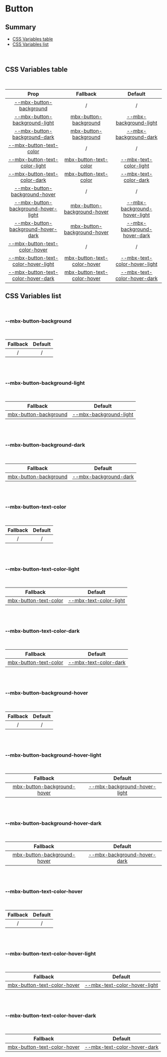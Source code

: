 # Button

## Summary

- [CSS Variables table](#css-variables-table)
- [CSS Variables list](#css-variables-list)

<br>

## CSS Variables table

<br>

| <div style='text-align:center;margin:auto;'>Prop</div>                                                                      | <div style='text-align:center;margin:auto;'>Fallback</div>                                                    | <div style='text-align:center;margin:auto;'>Default</div>                                                                             |
| --------------------------------------------------------------------------------------------------------------------------- | ------------------------------------------------------------------------------------------------------------- | ------------------------------------------------------------------------------------------------------------------------------------- |
| <div style='text-align:center;margin:auto;'>[--mbx-button-background](#mbx-button-background)</div>                         | <div style='text-align:center;margin:auto;'>/</div>                                                           | <div style='text-align:center;margin:auto;'>/</div>                                                                                   |
| <div style='text-align:center;margin:auto;'>[--mbx-button-background-light](#mbx-button-background-light)</div>             | <div style='text-align:center;margin:auto;'>[mbx-button-background](#mbx-button-background)</div>             | <div style='text-align:center;margin:auto;'>[--mbx-background-light](../../global/css-vars.md#mbx-background-light)</div>             |
| <div style='text-align:center;margin:auto;'>[--mbx-button-background-dark](#mbx-button-background-dark)</div>               | <div style='text-align:center;margin:auto;'>[mbx-button-background](#mbx-button-background)</div>             | <div style='text-align:center;margin:auto;'>[--mbx-background-dark](../../global/css-vars.md#mbx-background-dark)</div>               |
| <div style='text-align:center;margin:auto;'>[--mbx-button-text-color](#mbx-button-text-color)</div>                         | <div style='text-align:center;margin:auto;'>/</div>                                                           | <div style='text-align:center;margin:auto;'>/</div>                                                                                   |
| <div style='text-align:center;margin:auto;'>[--mbx-button-text-color-light](#mbx-button-text-color-light)</div>             | <div style='text-align:center;margin:auto;'>[mbx-button-text-color](#mbx-button-text-color)</div>             | <div style='text-align:center;margin:auto;'>[--mbx-text-color-light](../../global/css-vars.md#mbx-text-color-light)</div>             |
| <div style='text-align:center;margin:auto;'>[--mbx-button-text-color-dark](#mbx-button-text-color-dark)</div>               | <div style='text-align:center;margin:auto;'>[mbx-button-text-color](#mbx-button-text-color)</div>             | <div style='text-align:center;margin:auto;'>[--mbx-text-color-dark](../../global/css-vars.md#mbx-text-color-dark)</div>               |
| <div style='text-align:center;margin:auto;'>[--mbx-button-background-hover](#mbx-button-background-hover)</div>             | <div style='text-align:center;margin:auto;'>/</div>                                                           | <div style='text-align:center;margin:auto;'>/</div>                                                                                   |
| <div style='text-align:center;margin:auto;'>[--mbx-button-background-hover-light](#mbx-button-background-hover-light)</div> | <div style='text-align:center;margin:auto;'>[mbx-button-background-hover](#mbx-button-background-hover)</div> | <div style='text-align:center;margin:auto;'>[--mbx-background-hover-light](../../global/css-vars.md#mbx-background-hover-light)</div> |
| <div style='text-align:center;margin:auto;'>[--mbx-button-background-hover-dark](#mbx-button-background-hover-dark)</div>   | <div style='text-align:center;margin:auto;'>[mbx-button-background-hover](#mbx-button-background-hover)</div> | <div style='text-align:center;margin:auto;'>[--mbx-background-hover-dark](../../global/css-vars.md#mbx-background-hover-dark)</div>   |
| <div style='text-align:center;margin:auto;'>[--mbx-button-text-color-hover](#mbx-button-text-color-hover)</div>             | <div style='text-align:center;margin:auto;'>/</div>                                                           | <div style='text-align:center;margin:auto;'>/</div>                                                                                   |
| <div style='text-align:center;margin:auto;'>[--mbx-button-text-color-hover-light](#mbx-button-text-color-hover-light)</div> | <div style='text-align:center;margin:auto;'>[mbx-button-text-color-hover](#mbx-button-text-color-hover)</div> | <div style='text-align:center;margin:auto;'>[--mbx-text-color-hover-light](../../global/css-vars.md#mbx-text-color-hover-light)</div> |
| <div style='text-align:center;margin:auto;'>[--mbx-button-text-color-hover-dark](#mbx-button-text-color-hover-dark)</div>   | <div style='text-align:center;margin:auto;'>[mbx-button-text-color-hover](#mbx-button-text-color-hover)</div> | <div style='text-align:center;margin:auto;'>[--mbx-text-color-hover-dark](../../global/css-vars.md#mbx-text-color-hover-dark)</div>   |

## CSS Variables list

<br>

### --mbx-button-background

<br>

| <div style='text-align:center;margin:auto;'>Fallback</div> | <div style='text-align:center;margin:auto;'>Default</div> |
| ---------------------------------------------------------- | --------------------------------------------------------- |
| <div style='text-align:center;margin:auto;'>/</div>        | <div style='text-align:center;margin:auto;'>/</div>       |

<br><br>

### --mbx-button-background-light

<br>

| <div style='text-align:center;margin:auto;'>Fallback</div>                                        | <div style='text-align:center;margin:auto;'>Default</div>                                                                 |
| ------------------------------------------------------------------------------------------------- | ------------------------------------------------------------------------------------------------------------------------- |
| <div style='text-align:center;margin:auto;'>[mbx-button-background](#mbx-button-background)</div> | <div style='text-align:center;margin:auto;'>[--mbx-background-light](../../global/css-vars.md#mbx-background-light)</div> |

<br><br>

### --mbx-button-background-dark

<br>

| <div style='text-align:center;margin:auto;'>Fallback</div>                                        | <div style='text-align:center;margin:auto;'>Default</div>                                                               |
| ------------------------------------------------------------------------------------------------- | ----------------------------------------------------------------------------------------------------------------------- |
| <div style='text-align:center;margin:auto;'>[mbx-button-background](#mbx-button-background)</div> | <div style='text-align:center;margin:auto;'>[--mbx-background-dark](../../global/css-vars.md#mbx-background-dark)</div> |

<br><br>

### --mbx-button-text-color

<br>

| <div style='text-align:center;margin:auto;'>Fallback</div> | <div style='text-align:center;margin:auto;'>Default</div> |
| ---------------------------------------------------------- | --------------------------------------------------------- |
| <div style='text-align:center;margin:auto;'>/</div>        | <div style='text-align:center;margin:auto;'>/</div>       |

<br><br>

### --mbx-button-text-color-light

<br>

| <div style='text-align:center;margin:auto;'>Fallback</div>                                        | <div style='text-align:center;margin:auto;'>Default</div>                                                                 |
| ------------------------------------------------------------------------------------------------- | ------------------------------------------------------------------------------------------------------------------------- |
| <div style='text-align:center;margin:auto;'>[mbx-button-text-color](#mbx-button-text-color)</div> | <div style='text-align:center;margin:auto;'>[--mbx-text-color-light](../../global/css-vars.md#mbx-text-color-light)</div> |

<br><br>

### --mbx-button-text-color-dark

<br>

| <div style='text-align:center;margin:auto;'>Fallback</div>                                        | <div style='text-align:center;margin:auto;'>Default</div>                                                               |
| ------------------------------------------------------------------------------------------------- | ----------------------------------------------------------------------------------------------------------------------- |
| <div style='text-align:center;margin:auto;'>[mbx-button-text-color](#mbx-button-text-color)</div> | <div style='text-align:center;margin:auto;'>[--mbx-text-color-dark](../../global/css-vars.md#mbx-text-color-dark)</div> |

<br><br>

### --mbx-button-background-hover

<br>

| <div style='text-align:center;margin:auto;'>Fallback</div> | <div style='text-align:center;margin:auto;'>Default</div> |
| ---------------------------------------------------------- | --------------------------------------------------------- |
| <div style='text-align:center;margin:auto;'>/</div>        | <div style='text-align:center;margin:auto;'>/</div>       |

<br><br>

### --mbx-button-background-hover-light

<br>

| <div style='text-align:center;margin:auto;'>Fallback</div>                                                    | <div style='text-align:center;margin:auto;'>Default</div>                                                                             |
| ------------------------------------------------------------------------------------------------------------- | ------------------------------------------------------------------------------------------------------------------------------------- |
| <div style='text-align:center;margin:auto;'>[mbx-button-background-hover](#mbx-button-background-hover)</div> | <div style='text-align:center;margin:auto;'>[--mbx-background-hover-light](../../global/css-vars.md#mbx-background-hover-light)</div> |

<br><br>

### --mbx-button-background-hover-dark

<br>

| <div style='text-align:center;margin:auto;'>Fallback</div>                                                    | <div style='text-align:center;margin:auto;'>Default</div>                                                                           |
| ------------------------------------------------------------------------------------------------------------- | ----------------------------------------------------------------------------------------------------------------------------------- |
| <div style='text-align:center;margin:auto;'>[mbx-button-background-hover](#mbx-button-background-hover)</div> | <div style='text-align:center;margin:auto;'>[--mbx-background-hover-dark](../../global/css-vars.md#mbx-background-hover-dark)</div> |

<br><br>

### --mbx-button-text-color-hover

<br>

| <div style='text-align:center;margin:auto;'>Fallback</div> | <div style='text-align:center;margin:auto;'>Default</div> |
| ---------------------------------------------------------- | --------------------------------------------------------- |
| <div style='text-align:center;margin:auto;'>/</div>        | <div style='text-align:center;margin:auto;'>/</div>       |

<br><br>

### --mbx-button-text-color-hover-light

<br>

| <div style='text-align:center;margin:auto;'>Fallback</div>                                                    | <div style='text-align:center;margin:auto;'>Default</div>                                                                             |
| ------------------------------------------------------------------------------------------------------------- | ------------------------------------------------------------------------------------------------------------------------------------- |
| <div style='text-align:center;margin:auto;'>[mbx-button-text-color-hover](#mbx-button-text-color-hover)</div> | <div style='text-align:center;margin:auto;'>[--mbx-text-color-hover-light](../../global/css-vars.md#mbx-text-color-hover-light)</div> |

<br><br>

### --mbx-button-text-color-hover-dark

<br>

| <div style='text-align:center;margin:auto;'>Fallback</div>                                                    | <div style='text-align:center;margin:auto;'>Default</div>                                                                           |
| ------------------------------------------------------------------------------------------------------------- | ----------------------------------------------------------------------------------------------------------------------------------- |
| <div style='text-align:center;margin:auto;'>[mbx-button-text-color-hover](#mbx-button-text-color-hover)</div> | <div style='text-align:center;margin:auto;'>[--mbx-text-color-hover-dark](../../global/css-vars.md#mbx-text-color-hover-dark)</div> |

<br><br>
